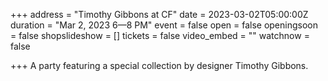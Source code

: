 +++
address = "Timothy Gibbons at CF"
date = 2023-03-02T05:00:00Z
duration = "Mar 2, 2023 6—8 PM"
event = false
open = false
openingsoon = false
shopslideshow = []
tickets = false
video_embed = ""
watchnow = false

+++
A party featuring a special collection by designer Timothy Gibbons.  